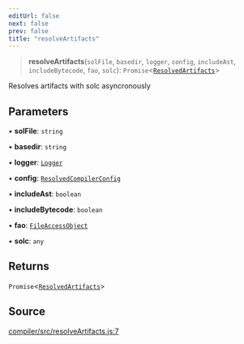 ```yaml
---
editUrl: false
next: false
prev: false
title: "resolveArtifacts"
---
```


> **resolveArtifacts**(`solFile`, `basedir`, `logger`, `config`, `includeAst`, `includeBytecode`, `fao`, `solc`): `Promise`\<[`ResolvedArtifacts`](/reference/types/type-aliases/resolvedartifacts/)\>

Resolves artifacts with solc asyncronously

## Parameters

• **solFile**: `string`

• **basedir**: `string`

• **logger**: [`Logger`](/reference/types/type-aliases/logger/)

• **config**: [`ResolvedCompilerConfig`](/reference/config/types/type-aliases/resolvedcompilerconfig/)

• **includeAst**: `boolean`

• **includeBytecode**: `boolean`

• **fao**: [`FileAccessObject`](/reference/types/type-aliases/fileaccessobject/)

• **solc**: `any`

## Returns

`Promise`\<[`ResolvedArtifacts`](/reference/types/type-aliases/resolvedartifacts/)\>

## Source

[compiler/src/resolveArtifacts.js:7](https://github.com/evmts/tevm-monorepo/blob/main/bundler-packages/compiler/src/resolveArtifacts.js#L7)

